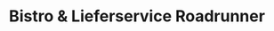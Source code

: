 ---
title: "Bistro & Lieferservice Roadrunner"
url: /chemnitz/bistro-und-lieferservice-roadrunner/
---
